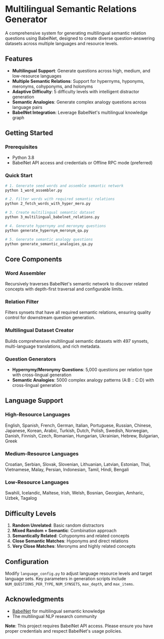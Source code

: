# Multilingual Semantic Relations Generator

A comprehensive system for generating multilingual semantic relation questions using BabelNet, designed to create diverse question-answering datasets across multiple languages and resource levels.

## Features

- **Multilingual Support**: Generate questions across high, medium, and low-resource languages
- **Multiple Semantic Relations**: Support for hypernyms, hyponyms, meronyms, cohyponyms, and holonyms
- **Adaptive Difficulty**: 5 difficulty levels with intelligent distractor generation
- **Semantic Analogies**: Generate complex analogy questions across language pairs
- **BabelNet Integration**: Leverage BabelNet's multilingual knowledge graph

## Getting Started

### Prerequisites

- Python 3.8
- BabelNet API access and credentials or Offline RPC mode (preferred)

### Quick Start

```bash
# 1. Generate seed words and assemble semantic network
python 1_word_assembler.py

# 2. Filter words with required semantic relations
python 2_fetch_words_with_hyper_mero.py

# 3. Create multilingual semantic dataset
python 3_multilingual_babelnet_relations.py

# 4. Generate hypernymy and meronymy questions
python generate_hypernym_meronym_qa.py

# 5. Generate semantic analogy questions
python generate_semantic_analogies_qa.py
```

## Core Components

### Word Assembler
Recursively traverses BabelNet's semantic network to discover related concepts with depth-first traversal and configurable limits.

### Relation Filter
Filters synsets that have all required semantic relations, ensuring quality control for downstream question generation.

### Multilingual Dataset Creator
Builds comprehensive multilingual semantic datasets with 497 synsets, multi-language translations, and rich metadata.

### Question Generators
- **Hypernymy/Meronymy Questions**: 5,000 questions per relation type with cross-lingual generation
- **Semantic Analogies**: 5000 complex analogy patterns (A:B :: C:D) with cross-lingual generation

## Language Support

### High-Resource Languages
English, Spanish, French, German, Italian, Portuguese, Russian, Chinese, Japanese, Korean, Arabic, Turkish, Dutch, Polish, Swedish, Norwegian, Danish, Finnish, Czech, Romanian, Hungarian, Ukrainian, Hebrew, Bulgarian, Greek 

### Medium-Resource Languages
Croatian, Serbian, Slovak, Slovenian, Lithuanian, Latvian, Estonian, Thai, Vietnamese, Malay, Persian, Indonesian, Tamil, Hindi, Bengali

### Low-Resource Languages
Swahili, Icelandic, Maltese, Irish, Welsh, Bosnian, Georgian, Amharic, Uzbek, Tagalog

## Difficulty Levels

1. **Random Unrelated**: Basic random distractors
2. **Mixed Random + Semantic**: Combination approach
3. **Semantically Related**: Cohyponyms and related concepts
4. **Close Semantic Matches**: Hyponyms and direct relations
5. **Very Close Matches**: Meronyms and highly related concepts

## Configuration

Modify `language_config.py` to adjust language resource levels and target language sets. Key parameters in generation scripts include `NUM_QUESTIONS_PER_TYPE`, `NUM_SYNSETS`, `max_depth`, and `max_items`.

## Acknowledgments

- [BabelNet](https://babelnet.org/) for multilingual semantic knowledge
- The multilingual NLP research community

**Note**: This project requires BabelNet API access. Please ensure you have proper credentials and respect BabelNet's usage policies.
